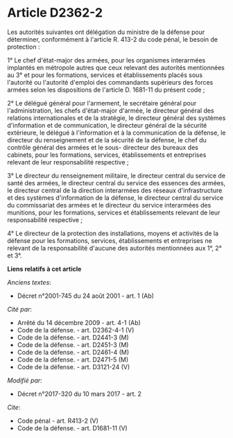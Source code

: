 # Article D2362-2

Les autorités suivantes ont délégation du ministre de la défense pour déterminer, conformément à l'article R. 413-2 du code
pénal, le besoin de protection : 

1° Le chef d'état-major des armées, pour les organismes interarmées implantés en métropole autres que ceux relevant des
autorités mentionnées au 3° et pour les formations, services et établissements placés sous l'autorité ou l'autorité d'emploi
des commandants supérieurs des forces armées selon les dispositions de l'article D. 1681-11 du présent code ; 

2° Le délégué général pour l'armement, le secrétaire général pour l'administration, les chefs d'état-major d'armée, le
directeur général des relations internationales et de la stratégie, le directeur général des systèmes d'information et de
communication, le directeur général de la sécurité extérieure, le délégué à l'information et à la communication de la
défense, le directeur du renseignement et de la sécurité de la défense, le chef du contrôle général des armées et le sous-
directeur des bureaux des cabinets, pour les formations, services, établissements et entreprises relevant de leur
responsabilité respective ; 

3° Le directeur du renseignement militaire, le directeur central du service de santé des armées, le directeur central du
service des essences des armées, le directeur central de la direction interarmées des réseaux d'infrastructure et des
systèmes d'information de la défense, le directeur central du service du commissariat des armées et le directeur du service
interarmées des munitions, pour les formations, services et établissements relevant de leur responsabilité respective ; 

4° Le directeur de la protection des installations, moyens et activités de la défense pour les formations, services,
établissements et entreprises ne relevant de la responsabilité d'aucune des autorités mentionnées aux 1°, 2° et 3°.

**Liens relatifs à cet article**

_Anciens textes_:

  - Décret n°2001-745 du 24 août 2001 - art. 1 (Ab)

_Cité par_:

  - Arrêté du 14 décembre 2009 - art. 4-1 (Ab)
  - Code de la défense. - art. D2362-4-1 (V)
  - Code de la défense. - art. D2441-3 (M)
  - Code de la défense. - art. D2451-3 (M)
  - Code de la défense. - art. D2461-4 (M)
  - Code de la défense. - art. D2471-5 (M)
  - Code de la défense. - art. D3121-24 (V)

_Modifié par_:

  - Décret n°2017-320 du 10 mars 2017 - art. 2

_Cite_:

  - Code pénal - art. R413-2 (V)
  - Code de la défense. - art. D1681-11 (V)
